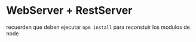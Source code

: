 # WebServer + RestServer

recuerden que deben ejecutar ```npm install``` para reconstuir 
los modulos de node